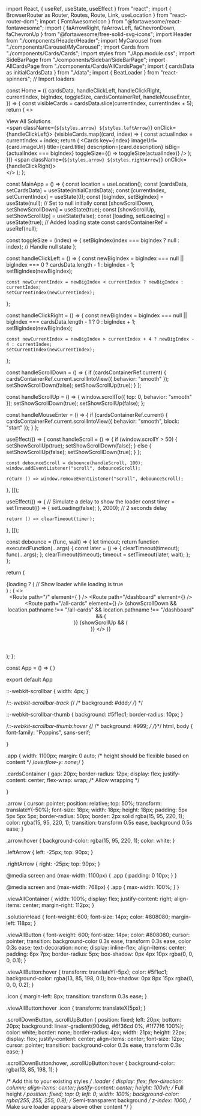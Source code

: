 import React, { useRef, useState, useEffect } from "react";
import { BrowserRouter as Router, Routes, Route, Link, useLocation } from "react-router-dom";
import { FontAwesomeIcon } from "@fortawesome/react-fontawesome";
import { faArrowRight, faArrowLeft, faChevronDown, faChevronUp } from "@fortawesome/free-solid-svg-icons";
import Header from "./components/Header/Header";
import MyCarousel from "./components/Carousel/MyCarousel";
import Cards from "./components/Cards/Cards";
import styles from "./App.module.css";
import SideBarPage from "./components/Sidebar/SideBarPage";
import AllCardsPage from "./components/Cards/AllCardsPage";
import { cardsData as initialCardsData } from "./data";
import { BeatLoader } from "react-spinners"; // Import loaders

const Home = ({
  cardsData,
  handleClickLeft,
  handleClickRight,
  currentIndex,
  bigIndex,
  toggleSize,
  cardsContainerRef,
  handleMouseEnter,
}) => {
  const visibleCards = cardsData.slice(currentIndex, currentIndex + 5);
  return (
    <>
      <MyCarousel />
      <div
        className={styles.cardsContainer}
        ref={cardsContainerRef}
        onMouseEnter={handleMouseEnter}
      >
        <div className={styles.viewAllContainer}>
          <Link to="/all-cards" className={styles.viewAllButton}>
            View All Solutions <FontAwesomeIcon icon={faArrowRight} className={styles.icon} />
          </Link>
        </div>
        <span className={`${styles.arrow} ${styles.leftArrow}`} onClick={handleClickLeft}>
          <FontAwesomeIcon icon={faArrowLeft} title="Previous" />
        </span>
        {visibleCards.map((card, index) => {
          const actualIndex = currentIndex + index;
          return (
            <Cards
              key={index}
              imageUrl={card.imageUrl}
              title={card.title}
              description={card.description}
              isBig={actualIndex === bigIndex}
              toggleSize={() => toggleSize(actualIndex)}
            />
          );
        })}
        <span className={`${styles.arrow} ${styles.rightArrow}`} onClick={handleClickRight}>
          <FontAwesomeIcon icon={faArrowRight} title="Next" />
        </span>
      </div>
    </>
  );
};

const MainApp = () => {
  const location = useLocation();
  const [cardsData, setCardsData] = useState(initialCardsData);
  const [currentIndex, setCurrentIndex] = useState(0);
  const [bigIndex, setBigIndex] = useState(null); // Set to null initially
  const [showScrollDown, setShowScrollDown] = useState(true);
  const [showScrollUp, setShowScrollUp] = useState(false);
  const [loading, setLoading] = useState(true); // Added loading state
  const cardsContainerRef = useRef(null);

  const toggleSize = (index) => {
    setBigIndex(index === bigIndex ? null : index); // Handle null state
  };

  const handleClickLeft = () => {
    const newBigIndex = bigIndex === null || bigIndex === 0 ? cardsData.length - 1 : bigIndex - 1;
    setBigIndex(newBigIndex);

    const newCurrentIndex = newBigIndex < currentIndex ? newBigIndex : currentIndex;
    setCurrentIndex(newCurrentIndex);
  };

  const handleClickRight = () => {
    const newBigIndex = bigIndex === null || bigIndex === cardsData.length - 1 ? 0 : bigIndex + 1;
    setBigIndex(newBigIndex);

    const newCurrentIndex = newBigIndex > currentIndex + 4 ? newBigIndex - 4 : currentIndex;
    setCurrentIndex(newCurrentIndex);
  };

  const handleScrollDown = () => {
    if (cardsContainerRef.current) {
      cardsContainerRef.current.scrollIntoView({ behavior: "smooth" });
      setShowScrollDown(false);
      setShowScrollUp(true);
    }
  };

  const handleScrollUp = () => {
    window.scrollTo({ top: 0, behavior: "smooth" });
    setShowScrollDown(true);
    setShowScrollUp(false);
  };

  const handleMouseEnter = () => {
    if (cardsContainerRef.current) {
      cardsContainerRef.current.scrollIntoView({ behavior: "smooth", block: "start" });
    }
  };

  useEffect(() => {
    const handleScroll = () => {
      if (window.scrollY > 50) {
        setShowScrollUp(true);
        setShowScrollDown(false);
      } else {
        setShowScrollUp(false);
        setShowScrollDown(true);
      }
    };

    const debounceScroll = debounce(handleScroll, 100);
    window.addEventListener("scroll", debounceScroll);

    return () => window.removeEventListener("scroll", debounceScroll);
  }, []);

  useEffect(() => {
    // Simulate a delay to show the loader
    const timer = setTimeout(() => {
      setLoading(false);
    }, 2000); // 2 seconds delay

    return () => clearTimeout(timer);
  }, []);

  const debounce = (func, wait) => {
    let timeout;
    return function executedFunction(...args) {
      const later = () => {
        clearTimeout(timeout);
        func(...args);
      };
      clearTimeout(timeout);
      timeout = setTimeout(later, wait);
    };
  };

  return (
    <div className={styles.app}>
      {loading ? ( // Show loader while loading is true
        <div className={styles.loader}>
          <BeatLoader color="#5931d5" loading={loading} size={15} margin={2} />
        </div>
      ) : (
        <>
          <Header />
          <Routes>
            <Route
              path="/"
              element={
                <Home
                  cardsData={cardsData}
                  handleClickLeft={handleClickLeft}
                  handleClickRight={handleClickRight}
                  currentIndex={currentIndex}
                  bigIndex={bigIndex}
                  toggleSize={toggleSize}
                  cardsContainerRef={cardsContainerRef}
                  handleMouseEnter={handleMouseEnter}
                />
              }
            />
            <Route path="/dashboard" element={<SideBarPage />} />
            <Route
              path="/all-cards"
              element={<AllCardsPage cardsData={cardsData} cardsContainerRef={cardsContainerRef} />}
            />
          </Routes>
          {showScrollDown && location.pathname !== "/all-cards" && location.pathname !== "/dashboard" && (
            <div className={styles.scrollDownButton} onClick={handleScrollDown} title="Scroll Down">
              <FontAwesomeIcon icon={faChevronDown} />
            </div>
          )}
          {showScrollUp && (
            <div className={styles.scrollUpButton} onClick={handleScrollUp} title="Scroll Up">
              <FontAwesomeIcon icon={faChevronUp} />
            </div>
          )}
        </>
      )}
    </div>
  );
};

const App = () => (
  <Router>
    <MainApp />
  </Router>
)

export default App

::-webkit-scrollbar {
  width: 4px;
}

/*::-webkit-scrollbar-track {*/
/*  background: #ddd;*/
/*} */

::-webkit-scrollbar-thumb {
  background: #5f1ec1; 
  border-radius: 10px;
}

/*::-webkit-scrollbar-thumb:hover {*/
/*  background: #999; */
/*}*/
html, body {
  font-family: "Poppins", sans-serif;

}

.app {
  width: 1100px;
  margin: 0 auto;
  /* height should be flexible based on content */
  /*overflow-y: none;*/
}

.cardsContainer {
  gap: 20px;
  border-radius: 12px;
  display: flex;
  justify-content: center;
  flex-wrap: wrap; /* Allow wrapping */
  
}

.arrow {
  cursor: pointer;
  position: relative;
  top: 50%;
  transform: translateY(-50%);
  font-size: 18px;
  width: 18px;
  height: 18px;
  padding: 5px 5px 5px 5px;
  border-radius: 50px;
  border: 2px solid rgba(15, 95, 220, 1);
  color: rgba(15, 95, 220, 1);
  transition: transform 0.5s ease, background 0.5s ease;
}

.arrow:hover {
  background-color: rgba(15, 95, 220, 1);
  color: white;
}

.leftArrow {
  left: -25px;
  top: 90px;
}

.rightArrow {
  right: -25px;
  top: 90px;
}

@media screen and (max-width: 1100px) {
  .app {
    padding: 0 10px;
  }
}

@media screen and (max-width: 768px) {
  .app {
    max-width: 100%;
  }
}

.viewAllContainer {
  width: 100%;
  display: flex;
  justify-content: right;
  align-items: center;
  margin-right: 112px;
}

.solutionHead {
  font-weight: 600;
  font-size: 14px;
  color: #808080;
  margin-left: 118px;
}

.viewAllButton {
  font-weight: 600;
  font-size: 14px;
  color: #808080;
  cursor: pointer;
  transition: background-color 0.3s ease, transform 0.3s ease, color 0.3s ease;
  text-decoration: none;
  display: inline-flex;
  align-items: center;
  padding: 6px 7px;
  border-radius: 5px;
  box-shadow: 0px 4px 10px rgba(0, 0, 0, 0.1);
}

.viewAllButton:hover {
  transform: translateY(-5px);
  color: #5f1ec1;
  background-color: rgba(13, 85, 198, 0.1);
  box-shadow: 0px 8px 15px rgba(0, 0, 0, 0.2);
}

.icon {
  margin-left: 8px;
  transition: transform 0.3s ease;
}

.viewAllButton:hover .icon {
  transform: translateX(5px);
}

.scrollDownButton,
.scrollUpButton {
  position: fixed;
  left: 20px;
  bottom: 20px;
  background: linear-gradient(90deg, #6f36cd 0%, #1f77f6 100%);
  color: white;
  border: none;
  border-radius: 4px;
  width: 21px;
  height: 22px;
  display: flex;
  justify-content: center;
  align-items: center;
  font-size: 12px;
  cursor: pointer;
  transition: background-color 0.3s ease, transform 0.3s ease;
}

.scrollDownButton:hover, .scrollUpButton:hover {
  background-color: rgba(13, 85, 198, 1);
}

/* Add this to your existing styles */
.loader {
  display: flex;
  flex-direction: column;
  align-items: center;
  justify-content: center;
  height: 100vh; /* Full height */
  position: fixed;
  top: 0;
  left: 0;
  width: 100%;
  background-color: rgba(255, 255, 255, 0.9); /* Semi-transparent background */
  z-index: 1000; /* Make sure loader appears above other content */
}

